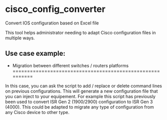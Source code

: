 # cisco_config_converter
Convert IOS configuration based on Excel file

This tool helps administrator needing to adapt Cisco configuration files in multiple ways.

Use case example:
------------------

- Migration between different switches / routers platforms
==========================================================

In this case, you can ask the script to add / replace or delete command lines on previous configurations.
This will generate a new configuration file that you can inject to your equipement.
For example this script has previously been used to convert ISR Gen 2 (1900/2900) configuration to ISR Gen 3 (4000).
This could be adapted to migrate any type of configuration from any Cisco device to other type.

